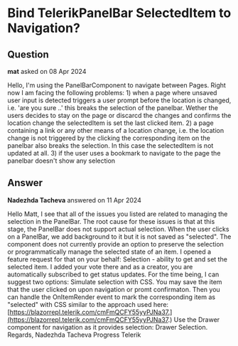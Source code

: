 # Bind TelerikPanelBar SelectedItem to Navigation?

## Question

**mat** asked on 08 Apr 2024

Hello, I'm using the PanelBarComponent to navigate between Pages. Right now I am facing the following problems: 1) when a page where unsaved user input is detected triggers a user prompt before the location is changed, i.e. 'are you sure ..' this breaks the selection of the panelbar. Wether the users decides to stay on the page or discarcd the changes and confirms the location change the selectedItem is set the last clicked item. 2) a page containing a link or any other means of a location change, i.e. the location change is not triggered by the clicking the corresponding item on the panelbar also breaks the selection. In this case the selectedItem is not updated at all. 3) if the user uses a bookmark to navigate to the page the panelbar doesn't show any selection

## Answer

**Nadezhda Tacheva** answered on 11 Apr 2024

Hello Matt, I see that all of the issues you listed are related to managing the selection in the PanelBar. The root cause for these issues is that at this stage, the PanelBar does not support actual selection. When the user clicks on a PanelBar, we add background to it but it is not saved as "selected". The component does not currently provide an option to preserve the selection or programmatically manage the selected state of an item. I opened a feature request for that on your behalf: Selection - ability to get and set the selected item. I added your vote there and as a creator, you are automatically subscribed to get status updates. For the time being, I can suggest two options: Simulate selection with CSS. You may save the item that the user clicked on upon navigation or promt confirmaton. Then you can handle the OnItemRender event to mark the corresponding item as "selected" with CSS similar to the approach used here: [https://blazorrepl.telerik.com/cmFmQCFY55yyPJNa37.](https://blazorrepl.telerik.com/cmFmQCFY55yyPJNa37.) Use the Drawer component for navigation as it provides selection: Drawer Selection. Regards, Nadezhda Tacheva Progress Telerik
